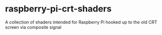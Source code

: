 # raspberry-pi-crt-shaders
A collection of shaders intended for Raspberry Pi hooked up to the old CRT screen via composite signal
